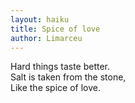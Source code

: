 ```yaml
---
layout: haiku
title: Spice of love
author: Limarceu
---
```


Hard things taste better.<br>
Salt is taken from the stone,<br>
Like the spice of love.<br>
